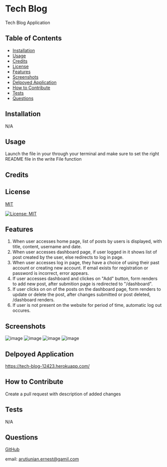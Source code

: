 # Tech Blog
 Tech Blog Application

## Table of Contents
- [Installation](#installation)
- [Usage](#usage)
- [Credits](#credits)
- [License](#license)
- [Features](#features)
- [Screenshots](#screenshots)
- [Delpoyed Application](#deployed-application)
- [How to Contribute](#how-to-contribute)
- [Tests](#tests)
- [Questions](#questions) 

## Installation 

N/A

## Usage 

Launch the file in your through your terminal and make sure to set the right README file in the write File function

## Credits 

## License 

[MIT](https://choosealicense.com/licenses/mit/)

[![License: MIT](https://img.shields.io/badge/License-MIT-yellow.svg)](https://opensource.org/licenses/MIT)

## Features
1. When user accesses home page, list of posts by users is displayed, with title, content, username and date.
2. When user accesses dashboard page, if user logged in it shows list of post created by the user, else redirects to log in page.
3. When user accesses log in page, they have a choice of using their past account or creating new account. If email exists for registration or password is incorrect, error appears.
4. If user accesses dashboard and clickes on "Add" button, form renders to add new post, after submition page is redirected to "/dashboard".
5. If user clicks on on of the posts on the dashboard page, form renders to update or delete the post, after changes submitted or post deleted, /dashboard renders.
6. If user is not present on the website for period of time, automatic log out occures.
## Screenshots
![image](https://user-images.githubusercontent.com/82740498/124053224-d7724980-d9ed-11eb-8bd2-886258b6b557.png)
![image](https://user-images.githubusercontent.com/82740498/124053269-ebb64680-d9ed-11eb-91b6-9fa9c09bc78a.png)
![image](https://user-images.githubusercontent.com/82740498/124053297-f96bcc00-d9ed-11eb-9a90-5f6c350650f8.png)
![image](https://user-images.githubusercontent.com/82740498/124053367-17d1c780-d9ee-11eb-905c-5494bef289d4.png)



## Delpoyed Application
https://tech-blog-12423.herokuapp.com/


## How to Contribute 

Create a pull request with description of added changes

## Tests 

N/A


## Questions 

[GitHub](https://github.com/ErnestAr)

email: arutiunian.ernest@gamil.com
